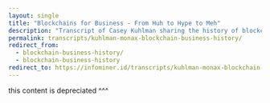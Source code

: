 ```yaml
---
layout: single
title: "Blockchains for Business - From Huh to Hype to Meh"
description: "Transcript of Casey Kuhlman sharing the history of blockchain for business"
permalink: transcripts/kuhlman-monax-blockchain-business-history/
redirect_from: 
  - blockchain-business-history/
  - blockchain-business-history
redirect_to: https://infominer.id/transcripts/kuhlman-monax-blockchain-business-history/
---
```


this content is depreciated ^^^